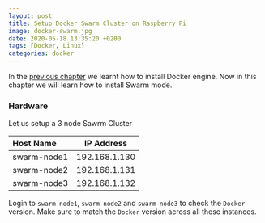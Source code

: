 ```yaml
---
layout: post
title: Setup Docker Swarm Cluster on Raspberry Pi
image: docker-swarm.jpg
date: 2020-05-18 13:35:20 +0200
tags: [Docker, Linux]
categories: docker
---
```


In the [previous chapter](https://www.linuxfunda.com/how-to-install-docker-on-raspberry-pi/) we learnt how to install Docker engine. Now in this chapter we will learn how to install Swarm mode. 

### Hardware 

Let us setup a 3 node Sawrm Cluster

| Host Name      | IP Address |
|:---------------|:-------------------:|
| swarm-node1         | 192.168.1.130   |
| swarm-node2         | 192.168.1.131   |
| swarm-node3         | 192.168.1.132   |

Login to `swarm-node1`, `swarm-node2` and `swarm-node3` to check the `Docker` version. Make sure to match the `Docker` version across all these instances.   